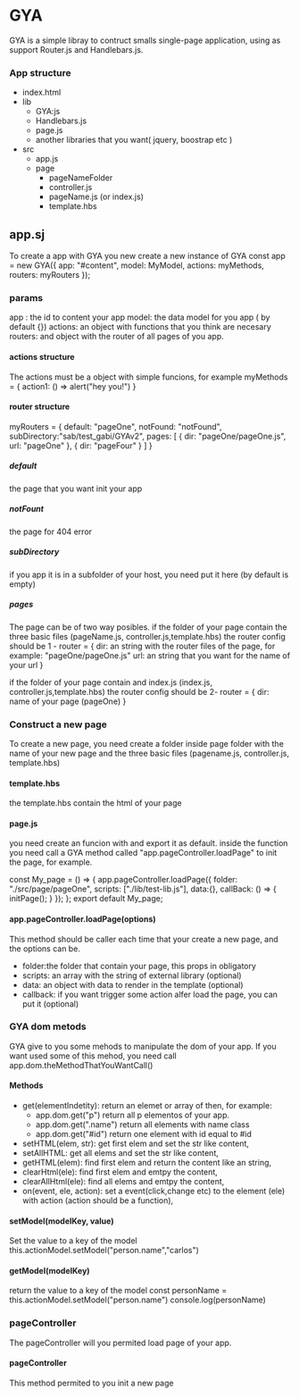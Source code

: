 # GYA
GYA is a simple libray to contruct smalls single-page application, using as support Router.js and Handlebars.js.

### App structure


- index.html
- lib
    - GYA:js
    - Handlebars.js
    - page.js
    - another libraries that you want( jquery, boostrap etc )
- src
    - app.js
    - page
        - pageNameFolder
        - controller.js
        - pageName.js (or index.js)
        - template.hbs
## app.sj

To create a app with GYA you new create a new instance of GYA
const app = new GYA({
    app: "#content",
    model: MyModel,
    actions: myMethods,
    routers: myRouters
});

### params
app : the id to content your app
model: the data model for you app ( by default {})
actions: an object with functions that you think are necesary
routers: and object with the router of all pages of you app.

#### actions structure
The actions must be a object with simple funcions, for example
myMethods = {
    action1: () => alert("hey you!")
}

#### router structure
myRouters = {
    default: "pageOne",
    notFound: "notFound",
    subDirectory:"sab/test_gabi/GYAv2",
    pages: [
        {
            dir: "pageOne/pageOne.js",
            url: "pageOne"
        },
        {
            dir: "pageFour"
        }
    ]
}
##### default
the page that you want init your app

##### notFount
the page for 404 error
##### subDirectory
if you app it is in a subfolder of your host, you need put it here (by default is empty)

##### pages
The page can be of two way posibles.
if the folder of your page contain the three basic files (pageName.js, controller.js,template.hbs) the router config should be
1 - router = {
    dir: an string with the router files of the page, for example: "pageOne/pageOne.js"
    url: an string that you want for the name of your url
}

if the folder of your page contain and index.js (index.js, controller.js,template.hbs) the router config should be
2- router = {
    dir: name of your page (pageOne)
}

### Construct a new page
To create a new page, you need create a folder inside page folder with the name of your new page and the three basic files (pagename.js, controller.js, template.hbs)

#### template.hbs
the template.hbs contain the html of your page

#### page.js
you need create an funcion with and export it as default.
inside the function you need call a GYA method called "app.pageController.loadPage" to init the page, for example.

const My_page = () => {
    app.pageController.loadPage({
        folder: "./src/page/pageOne",
        scripts: ["./lib/test-lib.js"],
        data:{},
        callBack: () => {
            initPage();
        }
    });
};
export default My_page;

#### app.pageController.loadPage(options)
This method should be caller each time that your create a new page, and the options can be.

- folder:the folder that contain your page, this props in obligatory
- scripts: an array with the string of external library (optional)
- data: an object with data to render in the template (optional)
- callback: if you want trigger some action alfer load the page, you can put it (optional)


### GYA dom metods
GYA give to you some mehods to manipulate the dom of your app.
If you want used some of this mehod, you need call app.dom.theMethodThatYouWantCall()

#### Methods
- get(elementIndetity): return an elemet or array of then, for example: 
    -  app.dom.get("p") return all p elementos of your app.
    -  app.dom.get(".name") return all elements with name class
    -  app.dom.get("#id") return one element with id equal to #id
- setHTML(elem, str): get first elem and set the str like content,
- setAllHTML: get all elems and set the str like content,
- getHTML(elem): find first elem and return the content like an string,
- clearHtml(ele): find first elem and emtpy the content,
- clearAllHtml(ele): find all elems and emtpy the content,
- on(event, ele, action): set a event(click,change etc) to the element (ele) with action (action should be a function),

#### setModel(modelKey, value)
Set the value to a key of the model
this.actionModel.setModel("person.name","carlos")

#### getModel(modelKey)
return the value to a key of the model
const personName = this.actionModel.setModel("person.name")
console.log(personName)

### pageController
The pageController will you permited load page of your app.

#### pageController
This method permited to you init a new page

